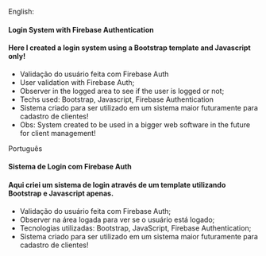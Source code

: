 
English:

#### Login System with Firebase Authentication

#### Here I created a login system using a Bootstrap template and Javascript only!

- Validação do usuário feita com Firebase Auth 
- User validation with Firebase Auth;
- Observer in the logged area to see if the user is logged or not;
- Techs used: Bootstrap, Javascript, Firebase Authentication
- Sistema criado para ser utilizado em um sistema maior futuramente para cadastro de clientes! 
- Obs: System created to be used in a bigger web software in the future for client management!




Português

#### Sistema de Login com Firebase Auth

#### Aqui criei um sistema de login através de um template utilizando Bootstrap e Javascript apenas.

- Validação do usuário feita com Firebase Auth;
- Observer na área logada para ver se o usuário está logado;
- Tecnologias utilizadas: Bootstrap, JavaScript, Firebase Authentication;
- Sistema criado para ser utilizado em um sistema maior futuramente para cadastro de clientes! 




